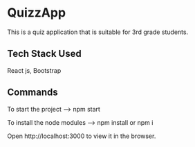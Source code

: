 # QuizzApp
 
This is a quiz application that is suitable for 3rd grade students.

## Tech Stack Used

React js, Bootstrap

## Commands

To start the project --> npm start

To install the node modules --> npm install or npm i

Open http://localhost:3000 to view it in the browser.
